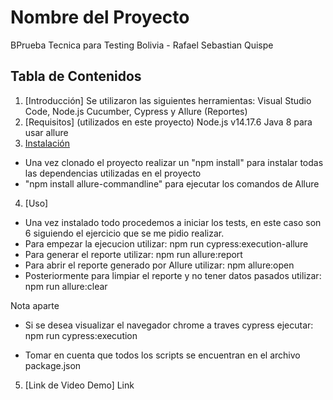 # Nombre del Proyecto

BPrueba Tecnica para Testing Bolivia - Rafael Sebastian Quispe

## Tabla de Contenidos

1. [Introducción]
Se utilizaron las siguientes herramientas: Visual Studio Code, Node.js Cucumber, Cypress y Allure (Reportes)
2. [Requisitos] (utilizados en este proyecto)
Node.js v14.17.6
Java 8 para usar allure
3. [Instalación](#instalación)
-   Una vez clonado el proyecto realizar un "npm install" para instalar todas las dependencias utilizadas en el proyecto
-   "npm install allure-commandline" para ejecutar los comandos de Allure

4. [Uso]
-   Una vez instalado todo procedemos a iniciar los tests, en este caso son 6 siguiendo el ejercicio que se me pidio realizar.
-   Para empezar la ejecucion utilizar:
            npm run cypress:execution-allure
-   Para generar el reporte utilizar: 
            npm run allure:report
-   Para abrir el reporte generado por Allure utilizar: 
            npm allure:open
-   Posteriormente para limpiar el reporte y no tener datos pasados utilizar:
            npm run allure:clear

Nota aparte
-   Si se desea visualizar el navegador chrome a traves cypress  ejecutar:
            npm run cypress:execution
    
-   Tomar en cuenta que todos los scripts se encuentran en el archivo package.json
5. [Link de Video Demo]
    Link


